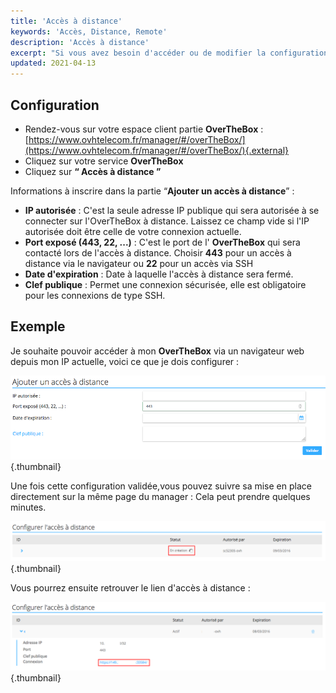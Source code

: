 ```yaml
---
title: 'Accès à distance'
keywords: 'Accès, Distance, Remote'
description: 'Accès à distance'
excerpt: "Si vous avez besoin d'accéder ou de modifier la configuration d'OverTheBox à distance, vous pouvez le faire en activant cette fonctionnalité via le manager."
updated: 2021-04-13
---
```



## Configuration

- Rendez-vous sur votre espace client partie **OverTheBox** : [https://www.ovhtelecom.fr/manager/#/overTheBox/](https://www.ovhtelecom.fr/manager/#/overTheBox/){.external}
- Cliquez sur votre service **OverTheBox**
- Cliquez sur **“ Accès à distance ”**

Informations à inscrire dans la partie “**Ajouter un accès à distance**” :

- **IP autorisée** : C'est la seule adresse IP publique qui sera autorisée à se connecter sur l'OverTheBox à distance. Laissez ce champ vide si l'IP autorisée doit être celle de votre connexion actuelle.
- **Port exposé (443, 22, ...)** : C'est le port de l' **OverTheBox** qui sera contacté lors de l'accès à distance. Choisir **443** pour un accès à distance via le navigateur ou **22** pour un accès via SSH
- **Date d'expiration** : Date à laquelle l'accès à distance sera fermé.
- **Clef publique** : Permet une connexion sécurisée, elle est obligatoire pour les connexions de type SSH.


## Exemple

Je souhaite pouvoir accéder à mon  **OverTheBox**  via un navigateur web depuis mon IP actuelle, voici ce que je dois configurer :


![overthebox](images/4446.png){.thumbnail}

Une fois cette configuration validée,vous pouvez suivre sa mise en place directement sur la même page du manager : Cela peut prendre quelques minutes.


![overthebox](images/4447.png){.thumbnail}

Vous pourrez ensuite retrouver le lien d'accès à distance :


![overthebox](images/4448.png){.thumbnail}
